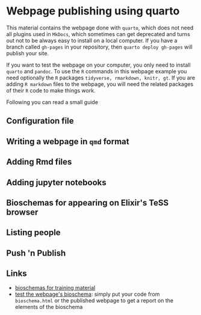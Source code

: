 # Webpage publishing using quarto

This material contains the webpage done with `quarto`, which does not need all plugins used in `MkDocs`, which sometimes can get deprecated and turns out not to be always easy to install on a local computer. If you have a branch called `gh-pages` in your repository, then `quarto deploy gh-pages` will publish your site.

If you want to test the webpage on your computer, you only need to install `quarto` and `pandoc`. To use the `R` commands in this webpage example you need optionally the `R` packages `tidyverse, rmarkdown, knitr, gt`. If you are adding `R markdown` files to the webpage, you will need the related packages of their `R` code to make things work.

Following you can read a small guide

## Configuration file

## Writing a webpage in `qmd` format

## Adding Rmd files

## Adding jupyter notebooks

## Bioschemas for appearing on Elixir's TeSS browser

## Listing people

## Push 'n Publish

## Links
 * [bioschemas for training material](https://bioschemas.org/profiles/TrainingMaterial/1.0-RELEASE)
 * [test the webpage's bioschema](https://validator.schema.org/): simply put your code from `bioschema.html` or the published webpage to get a report on the elements of the bioschema